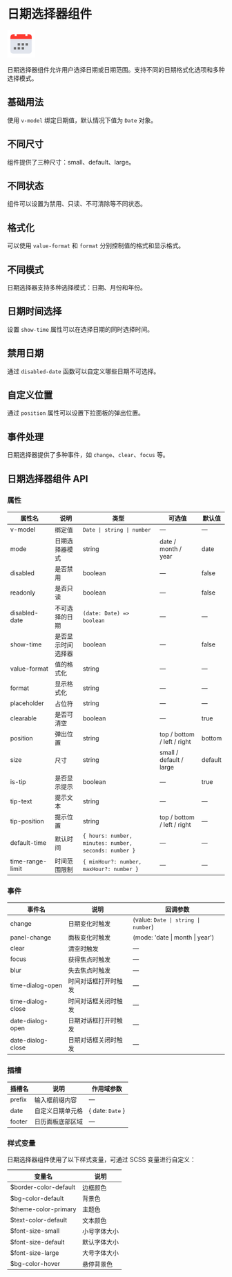 <script setup lang="ts">
import datePickerBasic from '../examples/date-picker/basic.vue'
import datePickerSize from '../examples/date-picker/size.vue'
import datePickerStatus from '../examples/date-picker/status.vue'
import datePickerFormat from '../examples/date-picker/format.vue'
import datePickerModes from '../examples/date-picker/modes.vue'
import datePickerDateTime from '../examples/date-picker/date-time.vue'
import datePickerDisabledDate from '../examples/date-picker/disabled-date.vue'
import datePickerPosition from '../examples/date-picker/position.vue'
import datePickerEvents from '../examples/date-picker/events.vue'
</script>

# 日期选择器组件

![日期选择器组件](/components/date-picker.png)

日期选择器组件允许用户选择日期或日期范围。支持不同的日期格式化选项和多种选择模式。

## 基础用法

使用 `v-model` 绑定日期值，默认情况下值为 `Date` 对象。

<demo :component="datePickerBasic" name="date-picker" examples="basic" />

## 不同尺寸

组件提供了三种尺寸：small、default、large。

<demo :component="datePickerSize" name="date-picker" examples="size" />

## 不同状态

组件可以设置为禁用、只读、不可清除等不同状态。

<demo :component="datePickerStatus" name="date-picker" examples="status" />

## 格式化

可以使用 `value-format` 和 `format` 分别控制值的格式和显示格式。

<demo :component="datePickerFormat" name="date-picker" examples="format" />

## 不同模式

日期选择器支持多种选择模式：日期、月份和年份。

<demo :component="datePickerModes" name="date-picker" examples="modes" />

## 日期时间选择

设置 `show-time` 属性可以在选择日期的同时选择时间。

<demo :component="datePickerDateTime" name="date-picker" examples="date-time" />

## 禁用日期

通过 `disabled-date` 函数可以自定义哪些日期不可选择。

<demo :component="datePickerDisabledDate" name="date-picker" examples="disabled-date" />

## 自定义位置

通过 `position` 属性可以设置下拉面板的弹出位置。

<demo :component="datePickerPosition" name="date-picker" examples="position" />

## 事件处理

日期选择器提供了多种事件，如 `change`、`clear`、`focus` 等。

<demo :component="datePickerEvents" name="date-picker" examples="events" />

## 日期选择器组件 API

### 属性

| 属性名           | 说明               | 类型                                                  | 可选值                      | 默认值  |
| ---------------- | ------------------ | ----------------------------------------------------- | --------------------------- | ------- |
| v-model          | 绑定值             | `Date \| string \| number`                            | —                           | —       |
| mode             | 日期选择器模式     | string                                                | date / month / year         | date    |
| disabled         | 是否禁用           | boolean                                               | —                           | false   |
| readonly         | 是否只读           | boolean                                               | —                           | false   |
| disabled-date    | 不可选择的日期     | `(date: Date) => boolean`                             | —                           | —       |
| show-time        | 是否显示时间选择器 | boolean                                               | —                           | false   |
| value-format     | 值的格式化         | string                                                | —                           | —       |
| format           | 显示格式化         | string                                                | —                           | —       |
| placeholder      | 占位符             | string                                                | —                           | —       |
| clearable        | 是否可清空         | boolean                                               | —                           | true    |
| position         | 弹出位置           | string                                                | top / bottom / left / right | bottom  |
| size             | 尺寸               | string                                                | small / default / large     | default |
| is-tip           | 是否显示提示       | boolean                                               | —                           | true    |
| tip-text         | 提示文本           | string                                                | —                           | —       |
| tip-position     | 提示位置           | string                                                | top / bottom / left / right | —       |
| default-time     | 默认时间           | `{ hours: number, minutes: number, seconds: number }` | —                           | —       |
| time-range-limit | 时间范围限制       | `{ minHour?: number, maxHour?: number }`              | —                           | —       |

### 事件

| 事件名            | 说明                 | 回调参数                            |
| ----------------- | -------------------- | ----------------------------------- |
| change            | 日期变化时触发       | (value: `Date \| string \| number`) |
| panel-change      | 面板变化时触发       | (mode: 'date \| month \| year')     |
| clear             | 清空时触发           | —                                   |
| focus             | 获得焦点时触发       | —                                   |
| blur              | 失去焦点时触发       | —                                   |
| time-dialog-open  | 时间对话框打开时触发 | —                                   |
| time-dialog-close | 时间对话框关闭时触发 | —                                   |
| date-dialog-open  | 日期对话框打开时触发 | —                                   |
| date-dialog-close | 日期对话框关闭时触发 | —                                   |

### 插槽

| 插槽名 | 说明             | 作用域参数       |
| ------ | ---------------- | ---------------- |
| prefix | 输入框前缀内容   | —                |
| date   | 自定义日期单元格 | { date: `Date` } |
| footer | 日历面板底部区域 | —                |

### 样式变量

日期选择器组件使用了以下样式变量，可通过 SCSS 变量进行自定义：

| 变量名                | 说明         |
| --------------------- | ------------ |
| $border-color-default | 边框颜色     |
| $bg-color-default     | 背景色       |
| $theme-color-primary  | 主题色       |
| $text-color-default   | 文本颜色     |
| $font-size-small      | 小号字体大小 |
| $font-size-default    | 默认字体大小 |
| $font-size-large      | 大号字体大小 |
| $bg-color-hover       | 悬停背景色   |
